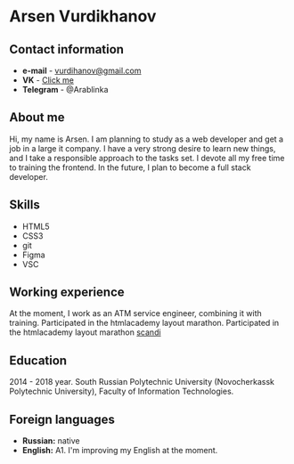 # Arsen Vurdikhanov

## Contact information

* **e-mail** - vurdihanov@gmail.com
* **VK** - [Click me](https://vk.com/namevav)
* **Telegram** - @Arablinka

## About me

Hi, my name is Arsen. I am planning to study as a web developer and get a job in a large it company. I have a very strong desire to learn new things, and I take a responsible approach to the tasks set. I devote all my free time to training the frontend. In the future, I plan to become a full stack developer.

## Skills

* HTML5
* CSS3
* git
* Figma
* VSC

## Working experience

At the moment, I work as an ATM service engineer, combining it with training. Participated in the htmlacademy layout marathon. Participated in the htmlacademy layout marathon [scandi](https://arsen056.github.io/scandi/)

## Education

2014 - 2018 year. South Russian Polytechnic University (Novocherkassk Polytechnic University), Faculty of Information Technologies.

## Foreign languages

* **Russian:** native
* **English:** A1. I'm improving my English at the moment.
